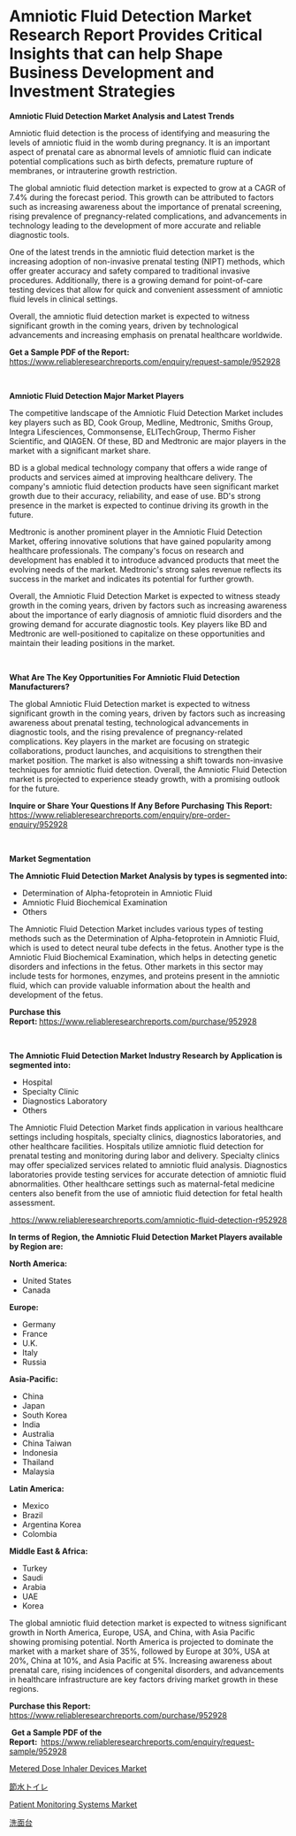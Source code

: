 <p><h1>Amniotic Fluid Detection Market Research Report Provides Critical Insights that can help Shape Business Development and Investment Strategies</h1></p><p><strong>Amniotic Fluid Detection Market Analysis and Latest Trends</strong></p>
<p><p>Amniotic fluid detection is the process of identifying and measuring the levels of amniotic fluid in the womb during pregnancy. It is an important aspect of prenatal care as abnormal levels of amniotic fluid can indicate potential complications such as birth defects, premature rupture of membranes, or intrauterine growth restriction.</p><p>The global amniotic fluid detection market is expected to grow at a CAGR of 7.4% during the forecast period. This growth can be attributed to factors such as increasing awareness about the importance of prenatal screening, rising prevalence of pregnancy-related complications, and advancements in technology leading to the development of more accurate and reliable diagnostic tools.</p><p>One of the latest trends in the amniotic fluid detection market is the increasing adoption of non-invasive prenatal testing (NIPT) methods, which offer greater accuracy and safety compared to traditional invasive procedures. Additionally, there is a growing demand for point-of-care testing devices that allow for quick and convenient assessment of amniotic fluid levels in clinical settings.</p><p>Overall, the amniotic fluid detection market is expected to witness significant growth in the coming years, driven by technological advancements and increasing emphasis on prenatal healthcare worldwide.</p></p>
<p><strong>Get a Sample PDF of the Report:&nbsp;</strong> <a href="https://www.reliableresearchreports.com/enquiry/request-sample/952928">https://www.reliableresearchreports.com/enquiry/request-sample/952928</a></p>
<p>&nbsp;</p>
<p><strong>Amniotic Fluid Detection Major Market Players</strong></p>
<p><p>The competitive landscape of the Amniotic Fluid Detection Market includes key players such as BD, Cook Group, Medline, Medtronic, Smiths Group, Integra Lifesciences, Commonsense, ELITechGroup, Thermo Fisher Scientific, and QIAGEN. Of these, BD and Medtronic are major players in the market with a significant market share.</p><p>BD is a global medical technology company that offers a wide range of products and services aimed at improving healthcare delivery. The company's amniotic fluid detection products have seen significant market growth due to their accuracy, reliability, and ease of use. BD's strong presence in the market is expected to continue driving its growth in the future.</p><p>Medtronic is another prominent player in the Amniotic Fluid Detection Market, offering innovative solutions that have gained popularity among healthcare professionals. The company's focus on research and development has enabled it to introduce advanced products that meet the evolving needs of the market. Medtronic's strong sales revenue reflects its success in the market and indicates its potential for further growth.</p><p>Overall, the Amniotic Fluid Detection Market is expected to witness steady growth in the coming years, driven by factors such as increasing awareness about the importance of early diagnosis of amniotic fluid disorders and the growing demand for accurate diagnostic tools. Key players like BD and Medtronic are well-positioned to capitalize on these opportunities and maintain their leading positions in the market.</p></p>
<p>&nbsp;</p>
<p><strong>What Are The Key Opportunities For Amniotic Fluid Detection Manufacturers?</strong></p>
<p><p>The global Amniotic Fluid Detection market is expected to witness significant growth in the coming years, driven by factors such as increasing awareness about prenatal testing, technological advancements in diagnostic tools, and the rising prevalence of pregnancy-related complications. Key players in the market are focusing on strategic collaborations, product launches, and acquisitions to strengthen their market position. The market is also witnessing a shift towards non-invasive techniques for amniotic fluid detection. Overall, the Amniotic Fluid Detection market is projected to experience steady growth, with a promising outlook for the future.</p></p>
<p><strong>Inquire or Share Your Questions If Any Before Purchasing This Report:</strong> <a href="https://www.reliableresearchreports.com/enquiry/pre-order-enquiry/952928">https://www.reliableresearchreports.com/enquiry/pre-order-enquiry/952928</a></p>
<p>&nbsp;</p>
<p><strong>Market Segmentation</strong></p>
<p><strong>The Amniotic Fluid Detection Market Analysis by types is segmented into:</strong></p>
<p><ul><li>Determination of Alpha-fetoprotein in Amniotic Fluid</li><li>Amniotic Fluid Biochemical Examination</li><li>Others</li></ul></p>
<p><p>The Amniotic Fluid Detection Market includes various types of testing methods such as the Determination of Alpha-fetoprotein in Amniotic Fluid, which is used to detect neural tube defects in the fetus. Another type is the Amniotic Fluid Biochemical Examination, which helps in detecting genetic disorders and infections in the fetus. Other markets in this sector may include tests for hormones, enzymes, and proteins present in the amniotic fluid, which can provide valuable information about the health and development of the fetus.</p></p>
<p><strong>Purchase this Report:&nbsp;</strong><a href="https://www.reliableresearchreports.com/purchase/952928">https://www.reliableresearchreports.com/purchase/952928</a></p>
<p>&nbsp;</p>
<p><strong>The Amniotic Fluid Detection Market Industry Research by Application is segmented into:</strong></p>
<p><ul><li>Hospital</li><li>Specialty Clinic</li><li>Diagnostics Laboratory</li><li>Others</li></ul></p>
<p><p>The Amniotic Fluid Detection Market finds application in various healthcare settings including hospitals, specialty clinics, diagnostics laboratories, and other healthcare facilities. Hospitals utilize amniotic fluid detection for prenatal testing and monitoring during labor and delivery. Specialty clinics may offer specialized services related to amniotic fluid analysis. Diagnostics laboratories provide testing services for accurate detection of amniotic fluid abnormalities. Other healthcare settings such as maternal-fetal medicine centers also benefit from the use of amniotic fluid detection for fetal health assessment.</p></p>
<p><a href="https://www.reliableresearchreports.com/amniotic-fluid-detection-r952928">&nbsp;https://www.reliableresearchreports.com/amniotic-fluid-detection-r952928</a></p>
<p><strong>In terms of Region, the Amniotic Fluid Detection Market Players available by Region are:</strong></p>
<p>
    <p> <strong> North America: </strong>
        <ul>
            <li>United States</li>
            <li>Canada</li>
        </ul>
        </p> 
    <p> <strong> Europe: </strong>
        <ul>
            <li>Germany</li>
            <li>France</li>
            <li>U.K.</li>
            <li>Italy</li>
            <li>Russia</li>
        </ul>
        </p> 
    <p> <strong> Asia-Pacific: </strong>
        <ul>
            <li>China</li>
            <li>Japan</li>
            <li>South Korea</li>
            <li>India</li>
            <li>Australia</li>
            <li>China Taiwan</li>
            <li>Indonesia</li>
            <li>Thailand</li>
            <li>Malaysia</li>
        </ul>
        </p> 
    <p> <strong> Latin America: </strong>
        <ul>
            <li>Mexico</li>
            <li>Brazil</li>
            <li>Argentina Korea</li>
            <li>Colombia</li>
        </ul>
        </p> 
    <p> <strong> Middle East & Africa: </strong>
        <ul>
            <li>Turkey</li>
            <li>Saudi</li>
            <li>Arabia</li>
            <li>UAE</li>
            <li>Korea</li>
        </ul>
    </p>
    </p>
<p><p>The global amniotic fluid detection market is expected to witness significant growth in North America, Europe, USA, and China, with Asia Pacific showing promising potential. North America is projected to dominate the market with a market share of 35%, followed by Europe at 30%, USA at 20%, China at 10%, and Asia Pacific at 5%. Increasing awareness about prenatal care, rising incidences of congenital disorders, and advancements in healthcare infrastructure are key factors driving market growth in these regions.</p></p>
<p><strong>Purchase this Report: </strong><a href="https://www.reliableresearchreports.com/purchase/952928">https://www.reliableresearchreports.com/purchase/952928</a></p>
<p>&nbsp;<strong>Get a Sample PDF of the Report:&nbsp;&nbsp;</strong><a href="https://www.reliableresearchreports.com/enquiry/request-sample/952928">https://www.reliableresearchreports.com/enquiry/request-sample/952928</a></p>
<p><strong></strong></p>
<p><p><a href="https://github.com/jsmusil/Market-Research-Report-List-4/blob/main/metered-dose-inhaler-devices-market.md">Metered Dose Inhaler Devices Market</a></p><p><a href="https://github.com/LizaHeller2023/Market-Research-Report-List-1/blob/main/9787429174682.md">節水トイレ</a></p><p><a href="https://github.com/bmorecock/Market-Research-Report-List-4/blob/main/patient-monitoring-systems-market.md">Patient Monitoring Systems Market</a></p><p><a href="https://github.com/deonnorth8/Market-Research-Report-List-2/blob/main/2817702174681.md">洗面台</a></p></p>